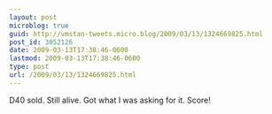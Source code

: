 ```yaml
---
layout: post
microblog: true
guid: http://vmstan-tweets.micro.blog/2009/03/13/1324669825.html
post_id: 3052126
date: 2009-03-13T17:38:46-0600
lastmod: 2009-03-13T17:38:46-0600
type: post
url: /2009/03/13/1324669825.html
---
```

D40 sold. Still alive. Got what I was asking for it. Score!
